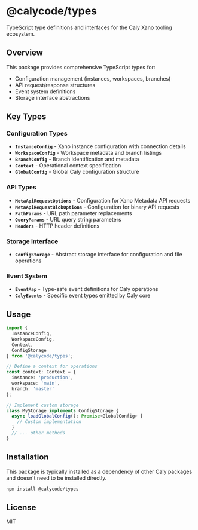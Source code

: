 # @calycode/types

TypeScript type definitions and interfaces for the Caly Xano tooling ecosystem.

## Overview

This package provides comprehensive TypeScript types for:
- Configuration management (instances, workspaces, branches)
- API request/response structures
- Event system definitions
- Storage interface abstractions

## Key Types

### Configuration Types

- **`InstanceConfig`** - Xano instance configuration with connection details
- **`WorkspaceConfig`** - Workspace metadata and branch listings
- **`BranchConfig`** - Branch identification and metadata
- **`Context`** - Operational context specification
- **`GlobalConfig`** - Global Caly configuration structure

### API Types

- **`MetaApiRequestOptions`** - Configuration for Xano Metadata API requests
- **`MetaApiRequestBlobOptions`** - Configuration for binary API requests
- **`PathParams`** - URL path parameter replacements
- **`QueryParams`** - URL query string parameters
- **`Headers`** - HTTP header definitions

### Storage Interface

- **`ConfigStorage`** - Abstract storage interface for configuration and file operations

### Event System

- **`EventMap`** - Type-safe event definitions for Caly operations
- **`CalyEvents`** - Specific event types emitted by Caly core

## Usage

```typescript
import {
  InstanceConfig,
  WorkspaceConfig,
  Context,
  ConfigStorage
} from '@calycode/types';

// Define a context for operations
const context: Context = {
  instance: 'production',
  workspace: 'main',
  branch: 'master'
};

// Implement custom storage
class MyStorage implements ConfigStorage {
  async loadGlobalConfig(): Promise<GlobalConfig> {
    // Custom implementation
  }
  // ... other methods
}
```

## Installation

This package is typically installed as a dependency of other Caly packages and doesn't need to be installed directly.

```bash
npm install @calycode/types
```

## License

MIT

